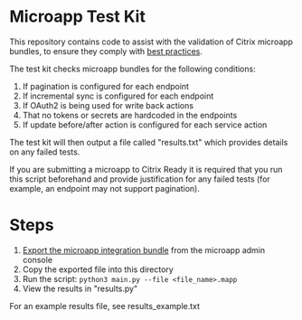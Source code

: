 # Microapp Test Kit
This repository contains code to assist with the validation of Citrix microapp bundles, to ensure they comply with [best practices](https://developer.cloud.com/workspace-connector/integration-best-practices).

The test kit checks microapp bundles for the following conditions:

1. If pagination is configured for each endpoint
1. If incremental sync is configured for each endpoint
1. If OAuth2 is being used for write back actions
1. That no tokens or secrets are hardcoded in the endpoints
1. If update before/after action is configured for each service action

The test kit will then output a file called "results.txt" which provides details on any failed tests.

If you are submitting a microapp to Citrix Ready it is required that you run this script beforehand and provide justification for any failed tests (for example, an endpoint may not support pagination).

# Steps

1. [Export the microapp integration bundle](https://docs.citrix.com/en-us/citrix-microapps/export-import-microapp.html) from the microapp admin console
1. Copy the exported file into this directory
1. Run the script: `python3 main.py --file <file_name>.mapp`
1. View the results in "results.py"

For an example results file, see results_example.txt
